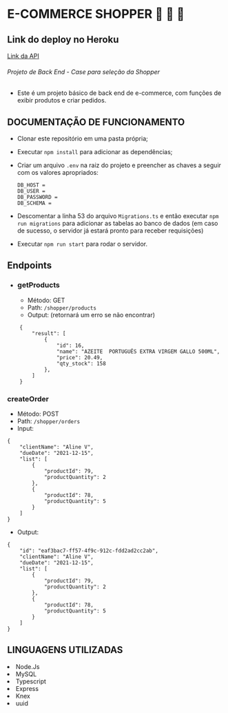 # E-COMMERCE SHOPPER :shopping_cart: :shopping_cart: :shopping_cart:


## Link do deploy no Heroku
[Link da API](https://shopper-backend-germana.herokuapp.com/)

<h6> Projeto de Back End - Case para seleção da Shopper </h6>

- Este é um projeto básico de back end de e-commerce, com funções de exibir produtos e criar pedidos.

## DOCUMENTAÇÃO DE FUNCIONAMENTO

* Clonar este repositório em uma pasta própria;
* Executar `npm install` para adicionar as dependências;
* Criar um arquivo `.env` na raiz do projeto e preencher as chaves a seguir com os valores apropriados:
   ```
   DB_HOST = 
   DB_USER = 
   DB_PASSWORD = 
   DB_SCHEMA =  
   ```
* Descomentar a linha 53 do arquivo `Migrations.ts` e então executar `npm run migrations` para adicionar as tabelas ao banco de dados (em caso de sucesso, o servidor já estará pronto para receber requisições)

* Executar `npm run start` para rodar o servidor.

## Endpoints

* ### getProducts
  * Método: GET
  * Path: `/shopper/products`
  * Output: (retornará um erro se não encontrar)
```
    {
        "result": [
            {
                "id": 16,
                "name": "AZEITE  PORTUGUÊS EXTRA VIRGEM GALLO 500ML",
                "price": 20.49,
                "qty_stock": 158
            },
        ]
    }
 ```
    


### createOrder
* Método: POST
* Path: `/shopper/orders`
* Input: 
```
{
    "clientName": "Aline V",
    "dueDate": "2021-12-15",
    "list": [
        {
            "productId": 79,
            "productQuantity": 2
        },
        {
            "productId": 78,
            "productQuantity": 5
        }
    ]
}
```
* Output:
```
{
    "id": "eaf3bac7-ff57-4f9c-912c-fdd2ad2cc2ab",
    "clientName": "Aline V",
    "dueDate": "2021-12-15",
    "list": [
        {
            "productId": 79,
            "productQuantity": 2
        },
        {
            "productId": 78,
            "productQuantity": 5
        }
    ]
}
```


## LINGUAGENS UTILIZADAS

 <li> Node.Js </li>
 <li> MySQL </li>
 <li> Typescript </li>
 <li> Express </li>
 <li> Knex </li>
 <li> uuid </li>
